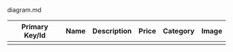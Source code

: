 diagram.md

|  Primary Key/Id | Name        | Description     | Price       |  Category | Image          |
|---------------- |  ---------- |   ----------    | ---------   |---------- |----------------|
|||||||